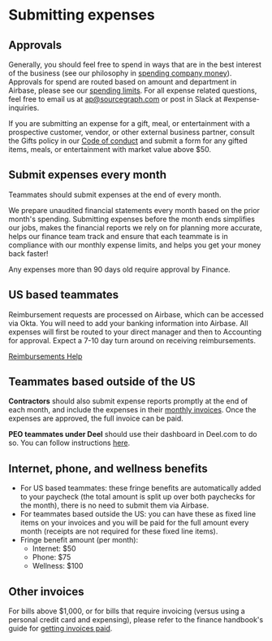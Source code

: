 # Submitting expenses

## Approvals

Generally, you should feel free to spend in ways that are in the best interest of the business (see our philosophy in [spending company money](../../benefits-perks/spending-company-money.md)). Approvals for spend are routed based on amount and department in Airbase, please see our [spending limits](../../../departments/finance/process/payables.md#limits). For all expense related questions, feel free to email us at ap@sourcegraph.com or post in Slack at #expense-inquiries.

If you are submitting an expense for a gift, meal, or entertainment with a prospective customer, vendor, or other external business partner, consult the Gifts policy in our [Code of conduct](../../../company-info-and-process/communication/code_of_conduct.md#gifts) and submit a form for any gifted items, meals, or entertainment with market value above $50.

## Submit expenses every month

Teammates should submit expenses at the end of every month.

We prepare unaudited financial statements every month based on the prior month's spending. Submitting expenses before the month ends simplifies our jobs, makes the financial reports we rely on for planning more accurate, helps our finance team track and ensure that each teammate is in compliance with our monthly expense limits, and helps you get your money back faster!

Any expenses more than 90 days old require approval by Finance.

## US based teammates

Reimbursement requests are processed on Airbase, which can be accessed via Okta. You will need to add your banking information into Airbase. All expenses will first be routed to your direct manager and then to Accounting for approval. Expect a 7-10 day turn around on receiving reimbursements.

[Reimbursements Help](https://help.airbase.com/hc/en-us/articles/360057207871-Overview-of-Reimbursements-)

## Teammates based outside of the US

**Contractors** should also submit expense reports promptly at the end of each month, and include the expenses in their [monthly invoices](../invoices.md). Once the expenses are approved, the full invoice can be paid.

**PEO teammates under Deel** should use their dashboard in Deel.com to do so. You can follow instructions [here](expenses-through-deel.md).

## Internet, phone, and wellness benefits

- For US based teammates: these fringe benefits are automatically added to your paycheck (the total amount is split up over both paychecks for the month), there is no need to submit them via Airbase.
- For teammates based outside the US: you can have these as fixed line items on your invoices and you will be paid for the full amount every month (receipts are not required for these fixed line items).
- Fringe benefit amount (per month):
  - Internet: $50
  - Phone: $75
  - Wellness: $100

## Other invoices

For bills above $1,000, or for bills that require invoicing (versus using a personal credit card and expensing), please refer to the finance handbook's guide for [getting invoices paid](../../departments/finance/process/payables.md#getting-invoices-paid).
